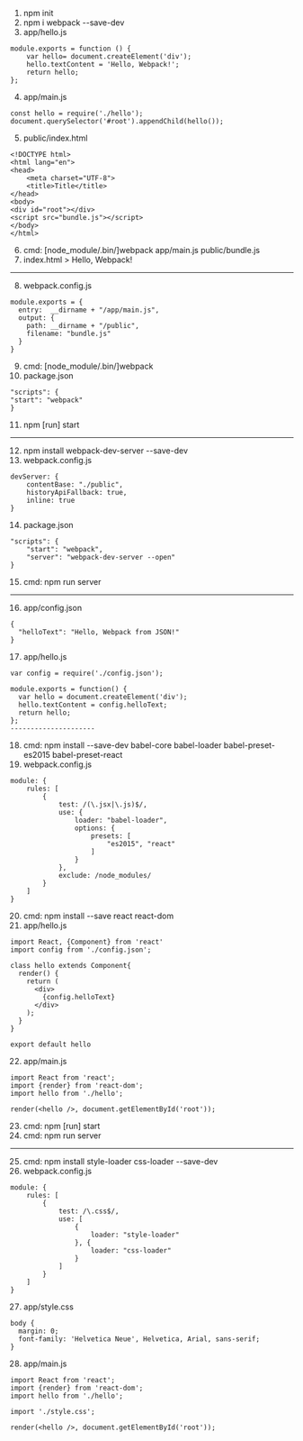 1. npm init
2. npm i webpack --save-dev
3. app/hello.js
```
module.exports = function () {
    var hello= document.createElement('div');
    hello.textContent = 'Hello, Webpack!';
    return hello;
};
```
4. app/main.js
```
const hello = require('./hello');
document.querySelector('#root').appendChild(hello());
```
5. public/index.html
```
<!DOCTYPE html>
<html lang="en">
<head>
    <meta charset="UTF-8">
    <title>Title</title>
</head>
<body>
<div id="root"></div>
<script src="bundle.js"></script>
</body>
</html>
```
6. cmd: [node_module/.bin/]webpack app/main.js public/bundle.js
7. index.html > Hello, Webpack!
---------------------
8. webpack.config.js
```
module.exports = {
  entry:  __dirname + "/app/main.js",
  output: {
    path: __dirname + "/public",
    filename: "bundle.js"
  }
}
```
9. cmd: [node_module/.bin/]webpack
10. package.json
```
"scripts": {
"start": "webpack"
}
```
11. npm [run] start
---------------------
12. npm install webpack-dev-server --save-dev
13. webpack.config.js
```
devServer: {
	contentBase: "./public",
	historyApiFallback: true,
	inline: true
} 
```
14. package.json
```
"scripts": {
    "start": "webpack",
    "server": "webpack-dev-server --open"
}
```
15. cmd: npm run server
---------------------
16. app/config.json
```
{
  "helloText": "Hello, Webpack from JSON!"
}
```
17. app/hello.js
```
var config = require('./config.json');

module.exports = function() {
  var hello = document.createElement('div');
  hello.textContent = config.helloText;
  return hello;
};
---------------------
```
18. cmd: npm install --save-dev babel-core babel-loader babel-preset-es2015 babel-preset-react
19. webpack.config.js
```
module: {
	rules: [
		{
			test: /(\.jsx|\.js)$/,
			use: {
				loader: "babel-loader",
				options: {
					presets: [
						"es2015", "react"
					]
				}
			},
			exclude: /node_modules/
		}
	]
}
```
20. cmd: npm install --save react react-dom
21. app/hello.js
```
import React, {Component} from 'react'
import config from './config.json';

class hello extends Component{
  render() {
    return (
      <div>
        {config.helloText}
      </div>
    );
  }
}

export default hello
```
22. app/main.js
```
import React from 'react';
import {render} from 'react-dom';
import hello from './hello';

render(<hello />, document.getElementById('root'));
```
23. cmd: npm [run] start
24. cmd: npm run server
---------------------
25. cmd: npm install style-loader css-loader --save-dev
26. webpack.config.js
```
module: {
	rules: [
		{
			test: /\.css$/,
			use: [
				{
					loader: "style-loader"
				}, {
					loader: "css-loader"
				}
			]
		}
	]
}
```
27. app/style.css
```
body {
  margin: 0;
  font-family: 'Helvetica Neue', Helvetica, Arial, sans-serif;
}
```
28. app/main.js
```
import React from 'react';
import {render} from 'react-dom';
import hello from './hello';

import './style.css';

render(<hello />, document.getElementById('root'));
```
